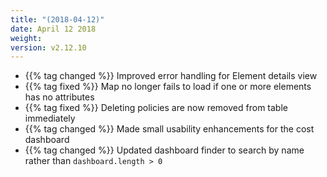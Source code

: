 ```yaml
---
title: "(2018-04-12)"
date: April 12 2018
weight:
version: v2.12.10
---
```


- {{% tag changed %}} Improved error handling for Element details view
- {{% tag fixed %}} Map no longer fails to load if one or more elements has no attributes
- {{% tag fixed %}} Deleting policies are now removed from table immediately
- {{% tag changed %}} Made small usability enhancements for the cost dashboard
- {{% tag changed %}} Updated dashboard finder to search by name rather than `dashboard.length > 0`
